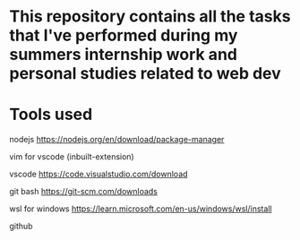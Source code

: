 # This repository contains all the tasks that I've performed during my summers internship work and personal studies related to web dev 


# Tools used 

 nodejs https://nodejs.org/en/download/package-manager
 
 vim for vscode (inbuilt-extension) 
 
 vscode https://code.visualstudio.com/download
 
 git bash https://git-scm.com/downloads

 wsl for windows https://learn.microsoft.com/en-us/windows/wsl/install
 
 github  
